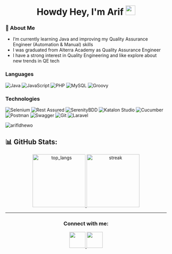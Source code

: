 <h1 align="center">
  Howdy Hey, I'm Arif
  	<a href="https://github.com/arifldhewo" target="_self">
  		<img src="https://media.giphy.com/media/hvRJCLFzcasrR4ia7z/giphy.gif" width="30">
  	</a>
</h1>

### 👀 About Me
- I’m currently learning Java and improving my Quality Assurance Engineer (Automation & Manual) skills
- I was graduated from Alterra Academy as Quality Assurance Engineer 
- I have a strong interest in Quality Engineering and like explore about new trends in QE tech
  
### Languages

![Java](https://img.shields.io/badge/java-%23ED8B00.svg?style=for-the-badge&logo=openjdk&logoColor=white)
![JavaScript](https://img.shields.io/badge/javascript-%23323330.svg?style=for-the-badge&logo=javascript&logoColor=%23F7DF1E)
![PHP](https://img.shields.io/badge/php-%23777BB4.svg?style=for-the-badge&logo=php&logoColor=white)
![MySQL](https://img.shields.io/badge/mysql-%2300f.svg?style=for-the-badge&logo=mysql&logoColor=white)
![Groovy](https://img.shields.io/badge/apache%20Groovy-4298B8?style=for-the-badge&logo=apachegroovy&logoColor=white)

### Technologies

![Selenium](https://img.shields.io/badge/Selenium-logo?logo=Selenium&labelColor=gray)
![Rest Assured](https://img.shields.io/badge/Assured-rest?label=Rest)
![SerenityBDD](https://img.shields.io/badge/BDD-logo?logo=serenity&label=Serenity&labelColor=gray)
![Katalon Studio](https://img.shields.io/badge/Studio-katalon?label=Katalon)
![Cucumber](https://img.shields.io/badge/Cucumber-logo?logo=cucumber&labelColor=gray)
![Postman](https://img.shields.io/badge/Postman-logo?logo=postman&labelColor=gray)
![Swagger](https://img.shields.io/badge/Swagger-logo?logo=swagger&labelColor=gray)
![Git](https://img.shields.io/badge/Git-logo?logo=git&labelColor=gray)
![Laravel](https://img.shields.io/badge/Laravel-logo?logo=laravel&labelColor=gray)

<p align="left"> <img src="https://komarev.com/ghpvc/?username=arifldhewo&label=Profile%20views&color=0e75b6&style=flat" alt="arifldhewo" /> </p>

<!-- <div align="center"><img src="https://github-readme-stats.vercel.app/api?username=alfianadityads&theme=radical&show_icons=true&count_private=true" align="center" /></div>  
<br/>
<div align="center"><img src="https://github-readme-stats.vercel.app/api/top-langs/?username=alfianadityads&theme=radical&card_width=445&layout=compact" align="center" /></div>  -->

## 📊 GitHub Stats:

<div align="center">
  <a href="github.com/arifldhewo">
    <img height="165px" src="https://github-readme-stats.vercel.app/api/top-langs/?username=arifldhewo&theme=dracula&show_icons=true&hide_border=true&layout=compact" alt="top_langs" />
    <img height="165px" src="https://github-readme-streak-stats.herokuapp.com/?user=arifldhewo&theme=dracula&hide_border=true" alt="streak" />
  </a>
</div>

<hr>

<h3 align="center">Connect with me: </h3>

<div align="center">
    <a href="https://www.linkedin.com/in/arif-laksonodhewo" title="Linkedin"> <img src="https://static-00.iconduck.com/assets.00/linkedin-icon-512x512-vkm0drb1.png" width="50" height="50"/> </a>
    <a href="https://t.me/arifldhewo" title="Telegram"> <img src="https://cdn-icons-png.flaticon.com/512/906/906377.png" width="50" height="50"/> </a>
</div>
